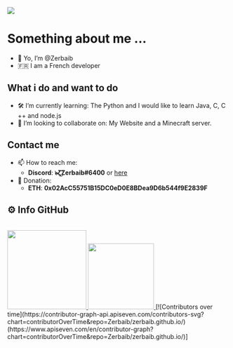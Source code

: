 ![](https://komarev.com/ghpvc/?username=zerbaib&color=blueviolet)
# Something about me ...
- 👋 Yo, I’m @Zerbaib
- 🇫🇷 I am a French developer
## What i do and want to do
- 🛠 I’m currently learning:
  The Python and I would like to learn Java, C, C ++ and node.js
- 🤝 I’m looking to collaborate on:
  My Website and a Minecraft server.
## Contact me
- 📫 How to reach me:
  - **Discord**: **๖̶̶̶ζ͜͡Zerbaib#6400** or [here](https://discord.gg/tAaRcaHvxn)
- 💸 Donation:
  - **ETH**: **0x02AcC55751B15DC0eD0E8BDea9D6b544f9E2839F**
## ⚙️ Info GitHub
<br>
<a href="https://github.com/Zerbaib">
  <img height="180em" src="https://github-readme-stats-eight-theta.vercel.app/api?username=Zerbaib&show_icons=true&theme=react&include_all_commits=true&locale=fr"/>
  <img height="150em" src="https://github-readme-stats-eight-theta.vercel.app/api/top-langs/?username=Zerbaib&layout=compact&langs_count=8&theme=react&locale=fr"/>
</a>
[![Contributors over time](https://contributor-graph-api.apiseven.com/contributors-svg?chart=contributorOverTime&repo=Zerbaib/zerbaib.github.io/)(https://www.apiseven.com/en/contributor-graph?chart=contributorOverTime&repo=Zerbaib/zerbaib.github.io/)]
